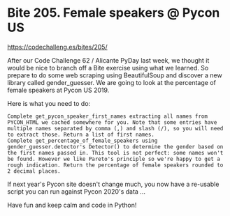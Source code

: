 # Bite 205. Female speakers @ Pycon US

https://codechalleng.es/bites/205/

After our Code Challenge 62 / Alicante PyDay last week, we thought it would be nice to branch off a Bite exercise using
what we learned. So prepare to do some web scraping using BeautifulSoup and discover a new library called
gender_guesser. We are going to look at the percentage of female speakers at Pycon US 2019.

Here is what you need to do:

    Complete get_pycon_speaker_first_names extracting all names from PYCON_HTML we cached somewhere for you. Note that some entries have multiple names separated by comma (,) and slash (/), so you will need to extract those. Return a list of first names.
    Complete get_percentage_of_female_speakers using gender_guesser.detector's Detector() to determine the gender based on the first names passed in. This tool is not perfect: some names won't be found. However we like Pareto's principle so we're happy to get a rough indication. Return the percentage of female speakers rounded to 2 decimal places.

If next year's Pycon site doesn't change much, you now have a re-usable script you can run against Pycon 2020's data ...

Have fun and keep calm and code in Python!
